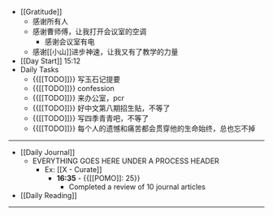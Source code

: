 - [[Gratitude]]
    - 感谢所有人
    - 感谢曹师傅，让我打开会议室的空调
        - 感谢会议室有电
    - 感谢[[小山]]进步神速，让我又有了教学的力量
- [[Day Start]] 15:12
- Daily Tasks
    - {{[[TODO]]}} 写玉石记提要
    - {{[[TODO]]}} confession
    - {{[[TODO]]}} 来办公室，pcr
    - {{[[TODO]]}} 好中文第八期招生贴，不等了
    - {{[[TODO]]}} 写四季青青吧，不等了
    - {{[[TODO]]}} 每个人的遗憾和痛苦都会贯穿他的生命始终，总也忘不掉
- ---
- [[Daily Journal]] 
    - EVERYTHING GOES HERE UNDER A PROCESS HEADER
        - Ex: [[X - Curate]]
            - **16:35** - {{[[POMO]]: 25}}
                -  Completed a review of 10 journal articles
- [[Daily Reading]]
- ---
